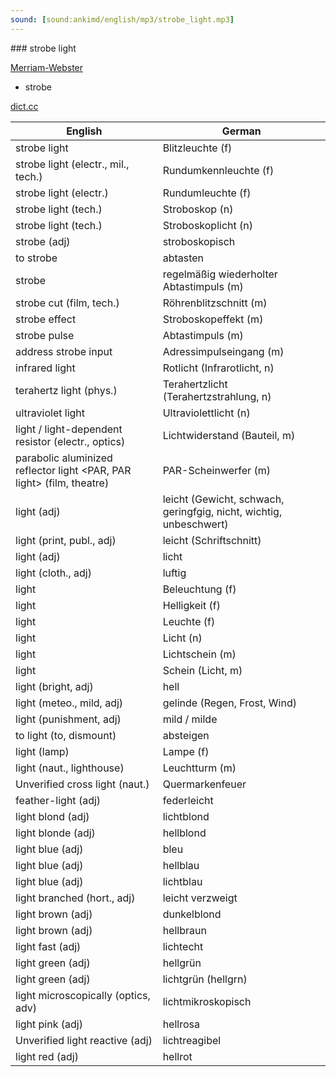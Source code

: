 ```yaml
---
sound: [sound:ankimd/english/mp3/strobe_light.mp3]
---
```


\### strobe light

[Merriam-Webster](https://www.merriam-webster.com/dictionary/strobe+light)

- strobe

[dict.cc](https://www.dict.cc/strobe+light)

| English        | German       |
| -------------- | ------------ |
| strobe light | Blitzleuchte (f) |
| strobe light (electr., mil., tech.) | Rundumkennleuchte <RKL> (f) |
| strobe light (electr.) | Rundumleuchte (f) |
| strobe light (tech.) | Stroboskop (n) |
| strobe light (tech.) | Stroboskoplicht (n) |
| strobe (adj) | stroboskopisch |
| to strobe | abtasten |
| strobe | regelmäßig wiederholter Abtastimpuls (m) |
| strobe cut (film, tech.) | Röhrenblitzschnitt (m) |
| strobe effect | Stroboskopeffekt (m) |
| strobe pulse | Abtastimpuls (m) |
| address strobe input | Adressimpulseingang (m) |
| infrared light <IR light> | Rotlicht (Infrarotlicht, n) |
| terahertz light <T-light> (phys.) | Terahertzlicht (Terahertzstrahlung, n) |
| ultraviolet light <UV light> | Ultraviolettlicht <UV-Licht> (n) |
| light / light-dependent resistor (electr., optics) | Lichtwiderstand (Bauteil, m) |
| parabolic aluminized reflector light <PAR, PAR light> (film, theatre) | PAR-Scheinwerfer (m) |
| light (adj) | leicht (Gewicht, schwach, geringfgig, nicht, wichtig, unbeschwert) |
| light (print, publ., adj) | leicht (Schriftschnitt) |
| light (adj) | licht |
| light (cloth., adj) | luftig |
| light | Beleuchtung (f) |
| light | Helligkeit (f) |
| light | Leuchte (f) |
| light | Licht (n) |
| light | Lichtschein (m) |
| light | Schein (Licht, m) |
| light (bright, adj) | hell |
| light (meteo., mild, adj) | gelinde (Regen, Frost, Wind) |
| light (punishment, adj) | mild / milde |
| to light (to, dismount) | absteigen |
| light (lamp) | Lampe (f) |
| light (naut., lighthouse) | Leuchtturm (m) |
| Unverified cross light (naut.) | Quermarkenfeuer |
| feather-light (adj) | federleicht |
| light blond (adj) | lichtblond |
| light blonde (adj) | hellblond |
| light blue (adj) | bleu |
| light blue (adj) | hellblau |
| light blue (adj) | lichtblau |
| light branched (hort., adj) | leicht verzweigt |
| light brown (adj) | dunkelblond |
| light brown (adj) | hellbraun |
| light fast (adj) | lichtecht |
| light green (adj) | hellgrün |
| light green (adj) | lichtgrün (hellgrn) |
| light microscopically (optics, adv) | lichtmikroskopisch |
| light pink (adj) | hellrosa |
| Unverified light reactive (adj) | lichtreagibel |
| light red (adj) | hellrot |
